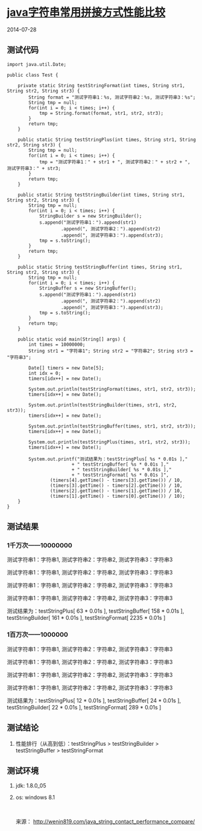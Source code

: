 # [java字符串常用拼接方式性能比较](http://wenin819.com/java_string_contact_performance_compare)

2014-07-28

## 测试代码

```
import java.util.Date;

public class Test {

    private static String testStringFormat(int times, String str1, String str2, String str3) {
        String format = "测试字符串1：%s, 测试字符串2：%s, 测试字符串3：%s";
        String tmp = null;
        for(int i = 0; i < times; i++) {
            tmp = String.format(format, str1, str2, str3);
        }
        return tmp;
    }

    public static String testStringPlus(int times, String str1, String str2, String str3) {
        String tmp = null;
        for(int i = 0; i < times; i++) {
            tmp = "测试字符串1：" + str1 + ", 测试字符串2：" + str2 + ", 测试字符串3：" + str3;
        }
        return tmp;
    }

    public static String testStringBuilder(int times, String str1, String str2, String str3) {
        String tmp = null;
        for(int i = 0; i < times; i++) {
            StringBuilder s = new StringBuilder();
            s.append("测试字符串1：").append(str1)
                    .append(", 测试字符串2：").append(str2)
                    .append(", 测试字符串3：").append(str3);
            tmp = s.toString();
        }
        return tmp;
    }

    public static String testStringBuffer(int times, String str1, String str2, String str3) {
        String tmp = null;
        for(int i = 0; i < times; i++) {
            StringBuffer s = new StringBuffer();
            s.append("测试字符串1：").append(str1)
                    .append(", 测试字符串2：").append(str2)
                    .append(", 测试字符串3：").append(str3);
            tmp = s.toString();
        }
        return tmp;
    }

    public static void main(String[] args) {
        int times = 10000000;
        String str1 = "字符串1"; String str2 = "字符串2"; String str3 = "字符串3";

        Date[] timers = new Date[5];
        int idx = 0;
        timers[idx++] = new Date();

        System.out.println(testStringFormat(times, str1, str2, str3));
        timers[idx++] = new Date();

        System.out.println(testStringBuilder(times, str1, str2, str3));
        timers[idx++] = new Date();

        System.out.println(testStringBuffer(times, str1, str2, str3));
        timers[idx++] = new Date();

        System.out.println(testStringPlus(times, str1, str2, str3));
        timers[idx++] = new Date();

        System.out.printf("测试结果为：testStringPlus[ %s * 0.01s ],"
                        + " testStringBuffer[ %s * 0.01s ],"
                        + " testStringBuilder[ %s * 0.01s ],"
                        + " testStringFormat[ %s * 0.01s ]",
                (timers[4].getTime() - timers[3].getTime()) / 10,
                (timers[3].getTime() - timers[2].getTime()) / 10,
                (timers[2].getTime() - timers[1].getTime()) / 10,
                (timers[1].getTime() - timers[0].getTime()) / 10);
    }
}

```

## 测试结果

### 1千万次——10000000

测试字符串1：字符串1, 测试字符串2：字符串2, 测试字符串3：字符串3

测试字符串1：字符串1, 测试字符串2：字符串2, 测试字符串3：字符串3

测试字符串1：字符串1, 测试字符串2：字符串2, 测试字符串3：字符串3

测试字符串1：字符串1, 测试字符串2：字符串2, 测试字符串3：字符串3

测试结果为：testStringPlus[ 63 * 0.01s ], testStringBuffer[ 158 * 0.01s ], testStringBuilder[ 161 * 0.01s ], testStringFormat[ 2235 * 0.01s ]

### 1百万次——1000000

测试字符串1：字符串1, 测试字符串2：字符串2, 测试字符串3：字符串3

测试字符串1：字符串1, 测试字符串2：字符串2, 测试字符串3：字符串3

测试字符串1：字符串1, 测试字符串2：字符串2, 测试字符串3：字符串3

测试字符串1：字符串1, 测试字符串2：字符串2, 测试字符串3：字符串3

测试结果为：testStringPlus[ 12 * 0.01s ], testStringBuffer[ 24 * 0.01s ], testStringBuilder[ 22 * 0.01s ], testStringFormat[ 289 * 0.01s ]

## 测试结论

1. 性能排行（从高到低）：testStringPlus > testStringBuilder > testStringBuffer > testStringFormat

## 测试环境

1. jdk: 1.8.0_05

2. os: windows 8.1

   ​

   来源： <http://wenin819.com/java_string_contact_performance_compare/>